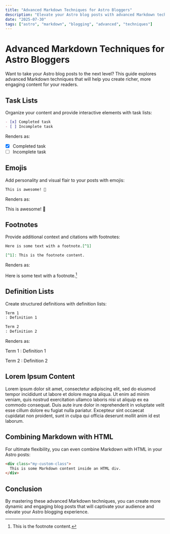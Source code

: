 ```yaml
---
title: "Advanced Markdown Techniques for Astro Bloggers"
description: "Elevate your Astro blog posts with advanced Markdown techniques and create richer, more engaging content."
date: "2025-07-30"
tags: ["astro", "markdown", "blogging", "advanced", "techniques"]
---
```


# Advanced Markdown Techniques for Astro Bloggers

Want to take your Astro blog posts to the next level? This guide explores advanced Markdown techniques that will help you create richer, more engaging content for your readers.

## Task Lists

Organize your content and provide interactive elements with task lists:

```markdown
- [x] Completed task
- [ ] Incomplete task
```

Renders as:

- [x] Completed task
- [ ] Incomplete task

## Emojis

Add personality and visual flair to your posts with emojis:

```markdown
This is awesome! 🎉
```

Renders as:

This is awesome! 🎉

## Footnotes

Provide additional context and citations with footnotes:

```markdown
Here is some text with a footnote.[^1]

[^1]: This is the footnote content.
```

Renders as:

Here is some text with a footnote.[^1]

## Definition Lists

Create structured definitions with definition lists:

```markdown
Term 1
: Definition 1

Term 2
: Definition 2
```

Renders as:

Term 1
: Definition 1

Term 2
: Definition 2

## Lorem Ipsum Content

Lorem ipsum dolor sit amet, consectetur adipiscing elit, sed do eiusmod tempor incididunt ut labore et dolore magna aliqua. Ut enim ad minim veniam, quis nostrud exercitation ullamco laboris nisi ut aliquip ex ea commodo consequat. Duis aute irure dolor in reprehenderit in voluptate velit esse cillum dolore eu fugiat nulla pariatur. Excepteur sint occaecat cupidatat non proident, sunt in culpa qui officia deserunt mollit anim id est laborum.

## Combining Markdown with HTML

For ultimate flexibility, you can even combine Markdown with HTML in your Astro posts:

```markdown
<div class="my-custom-class">
  This is some Markdown content inside an HTML div.
</div>
```

## Conclusion

By mastering these advanced Markdown techniques, you can create more dynamic and engaging blog posts that will captivate your audience and elevate your Astro blogging experience.

[^1]: This is the footnote content.